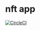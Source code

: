 # nft app

[![CircleCI](https://dl.circleci.com/status-badge/img/gh/thpGitHub/nft-app/tree/main.svg?style=svg)](https://dl.circleci.com/status-badge/redirect/gh/thpGitHub/nft-app/tree/main)
